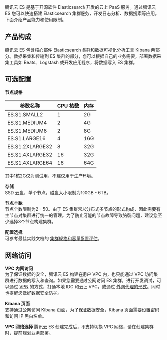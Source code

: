 腾讯云 ES 是基于开源软件 Elasticsearch 开发的云上 PaaS 服务。通过腾讯云 ES 您可以快速搭建 Elasticsearch 集群服务，开发日志分析、数据搜索等应用。下面介绍产品能力和使用限制。

## 产品构成
腾讯云 ES 包含核心部件 Elasticsearch 集群和数据可视化分析工具 Kibana 两部分。数据采集和传输到 ES 集群的部分，您可以根据自己的业务需要，部署数据采集工具如 Beats、Logstash 或开发应用程序，将数据写入 ES 集群。

## 可选配置

**节点规格**

| 参数名称 | CPU 核数 | 内存 |
|---------|---------|---------|
| ES.S1.SMALL2 | 1 |	2G|
| ES.S1.MEDIUM4	| 2 |	4G |
| ES.S1.MEDIUM8	| 2 |	8G |
| ES.S1.LARGE16	| 4	| 16G |
| ES.S1.2XLARGE32	| 8 |	32G |
| ES.S1.4XLARGE32	| 16 |	32G |
| ES.S1.4XLARGE64	| 16 |	64G |

其中1核2G仅为测试用，不建议用于生产环境。 

**存储**  
SSD 云盘，单个节点，磁盘大小限制为100GB - 6TB。

**节点个数**  
节点个数限制为2 - 50。由于 ES 集群常以分布式多节点的形式构成，因此需要有主节点对集群进行统一的管理。为了防止可能的节点故障导致脑裂问题，建议您至少选择3个节点构建集群。

**配置选择**  
可参考最佳实践文档的 [集群规格和容量配置评估](/document/product/845/19551)。

## 网络访问

**VPC 内网访问**  
为了保证数据的安全，腾讯云 ES 构建在用户 VPC 内，也只能通过 VPC 访问集群进行数据的写入和查询。如果您需要通过公网访问 ES 集群，进行开发调试，可以通过 [VPN](https://cloud.tencent.com/document/product/554) 的方式，打通本地 IDC 和云上 VPC，或通过 [外网代理的形式](https://cloud.tencent.com/developer/article/1152363)。同时也提醒您做好数据安全防护。

**Kibana 页面**  
支持通过公网访问 Kibana 页面，为了保证数据安全，Kibana 页面需要设置密码和访问 IP 黑白名单。

**VPC 网络选择**
腾讯云 ES 创建完成后，不支持切换 VPC 网络，请在创建集群时，提前规划业务部署。
